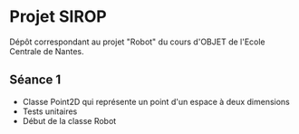 Projet SIROP
============

Dépôt correspondant au projet "Robot" du cours d'OBJET de l'Ecole Centrale de Nantes.

## Séance 1
* Classe Point2D qui représente un point d'un espace à deux dimensions
* Tests unitaires
* Début de la classe Robot
